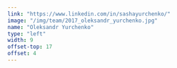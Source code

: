 ```yaml
---
link: "https://www.linkedin.com/in/sashayurchenko/"
image: "/img/team/2017_oleksandr_yurchenko.jpg"
name: "Oleksandr Yurchenko"
type: "left"
width: 9
offset-top: 17
offset: 4
---
```

